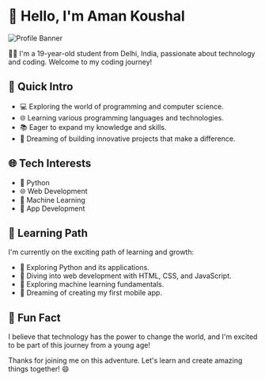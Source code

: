 # 👋 Hello, I'm Aman Koushal

![Profile Banner](banner.png)

👨‍🎓 I'm a 19-year-old student from Delhi, India, passionate about technology and coding. Welcome to my coding journey!

## 🚀 Quick Intro

- 💻 Exploring the world of programming and computer science.
- 🌐 Learning various programming languages and technologies.
- 📚 Eager to expand my knowledge and skills.
- 🌟 Dreaming of building innovative projects that make a difference.

## 🌐 Tech Interests

- 🐍 Python
- 🌐 Web Development
- 🤖 Machine Learning
- 📱 App Development

## 📝 Learning Path

I'm currently on the exciting path of learning and growth:

- 🌱 Exploring Python and its applications.
- 🚀 Diving into web development with HTML, CSS, and JavaScript.
- 🧠 Exploring machine learning fundamentals.
- 📱 Dreaming of creating my first mobile app.

## 🌟 Fun Fact

I believe that technology has the power to change the world, and I'm excited to be part of this journey from a young age!

Thanks for joining me on this adventure. Let's learn and create amazing things together! 😄
